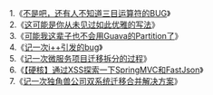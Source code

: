 1.《[不是吧，还有人不知道三目运算符的BUG](https://juejin.im/post/6872738517798584328)》<br />
2.《[这可能是你从未见过如此优雅的写法](https://juejin.im/post/6875124307605864461)》<br />
3.《[可能我这辈子也不会用Guava的Partition了](https://juejin.im/post/6881281564060155912)》<br />
4.《[记一次i++引发的bug](https://juejin.im/post/6885187698420613127/)》<br />
5.《[记一次微服务项目迁移拆分的过程](https://juejin.im/post/6893685346228240398)》<br />
6.《[【硬核】通过XSS探索一下SpringMVC和FastJson](https://juejin.cn/post/6926911342242693134)》<br />
7.《[记一次独角兽公司双系统迁移合并解决方案](https://juejin.cn/post/6931718215177338893)》